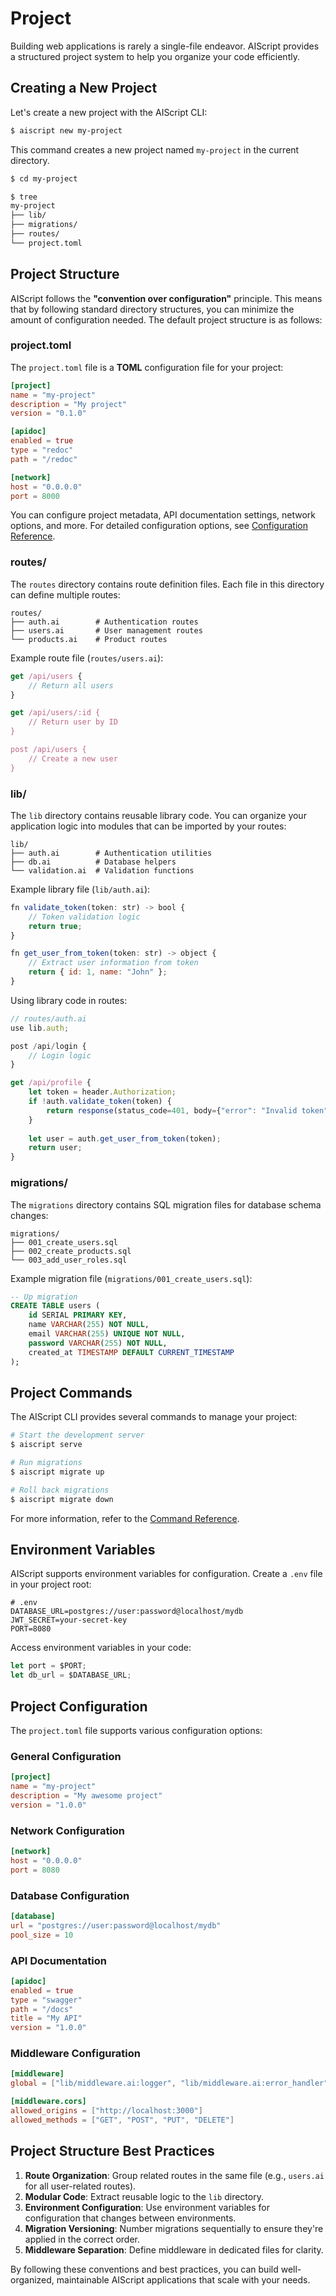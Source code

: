 # Project

Building web applications is rarely a single-file endeavor. AIScript provides a structured project system to help you organize your code efficiently.

## Creating a New Project

Let's create a new project with the AIScript CLI:

```bash
$ aiscript new my-project
```

This command creates a new project named `my-project` in the current directory.

```bash
$ cd my-project

$ tree
my-project
├── lib/
├── migrations/
├── routes/
└── project.toml
```

## Project Structure

AIScript follows the **"convention over configuration"** principle. This means that by following standard directory structures, you can minimize the amount of configuration needed. The default project structure is as follows:

### project.toml

The `project.toml` file is a **TOML** configuration file for your project:

```toml
[project]
name = "my-project"
description = "My project"
version = "0.1.0"

[apidoc]
enabled = true
type = "redoc"
path = "/redoc"

[network]
host = "0.0.0.0"
port = 8000
```

You can configure project metadata, API documentation settings, network options, and more. For detailed configuration options, see [Configuration Reference](/reference/configuration/general).

### routes/

The `routes` directory contains route definition files. Each file in this directory can define multiple routes:

```
routes/
├── auth.ai        # Authentication routes
├── users.ai       # User management routes
└── products.ai    # Product routes
```

Example route file (`routes/users.ai`):

```js
get /api/users {
    // Return all users
}

get /api/users/:id {
    // Return user by ID
}

post /api/users {
    // Create a new user
}
```

### lib/

The `lib` directory contains reusable library code. You can organize your application logic into modules that can be imported by your routes:

```
lib/
├── auth.ai        # Authentication utilities
├── db.ai          # Database helpers
└── validation.ai  # Validation functions
```

Example library file (`lib/auth.ai`):

```js
fn validate_token(token: str) -> bool {
    // Token validation logic
    return true;
}

fn get_user_from_token(token: str) -> object {
    // Extract user information from token
    return { id: 1, name: "John" };
}
```

Using library code in routes:

```js
// routes/auth.ai
use lib.auth;

post /api/login {
    // Login logic
}

get /api/profile {
    let token = header.Authorization;
    if !auth.validate_token(token) {
        return response(status_code=401, body={"error": "Invalid token"});
    }
    
    let user = auth.get_user_from_token(token);
    return user;
}
```

### migrations/

The `migrations` directory contains SQL migration files for database schema changes:

```
migrations/
├── 001_create_users.sql
├── 002_create_products.sql
└── 003_add_user_roles.sql
```

Example migration file (`migrations/001_create_users.sql`):

```sql
-- Up migration
CREATE TABLE users (
    id SERIAL PRIMARY KEY,
    name VARCHAR(255) NOT NULL,
    email VARCHAR(255) UNIQUE NOT NULL,
    password VARCHAR(255) NOT NULL,
    created_at TIMESTAMP DEFAULT CURRENT_TIMESTAMP
);
```

## Project Commands

The AIScript CLI provides several commands to manage your project:

```bash
# Start the development server
$ aiscript serve

# Run migrations
$ aiscript migrate up

# Roll back migrations
$ aiscript migrate down

```

For more information, refer to the [Command Reference](/reference/cli).

## Environment Variables

AIScript supports environment variables for configuration. Create a `.env` file in your project root:

```
# .env
DATABASE_URL=postgres://user:password@localhost/mydb
JWT_SECRET=your-secret-key
PORT=8080
```

Access environment variables in your code:

```js
let port = $PORT;
let db_url = $DATABASE_URL;
```

## Project Configuration

The `project.toml` file supports various configuration options:

### General Configuration

```toml
[project]
name = "my-project"
description = "My awesome project"
version = "1.0.0"
```

### Network Configuration

```toml
[network]
host = "0.0.0.0"
port = 8080
```

### Database Configuration

```toml
[database]
url = "postgres://user:password@localhost/mydb"
pool_size = 10
```

### API Documentation

```toml
[apidoc]
enabled = true
type = "swagger"
path = "/docs"
title = "My API"
version = "1.0.0"
```

### Middleware Configuration

```toml
[middleware]
global = ["lib/middleware.ai:logger", "lib/middleware.ai:error_handler"]

[middleware.cors]
allowed_origins = ["http://localhost:3000"]
allowed_methods = ["GET", "POST", "PUT", "DELETE"]
```

## Project Structure Best Practices

1. **Route Organization**: Group related routes in the same file (e.g., `users.ai` for all user-related routes).
2. **Modular Code**: Extract reusable logic to the `lib` directory.
3. **Environment Configuration**: Use environment variables for configuration that changes between environments.
4. **Migration Versioning**: Number migrations sequentially to ensure they're applied in the correct order.
5. **Middleware Separation**: Define middleware in dedicated files for clarity.

By following these conventions and best practices, you can build well-organized, maintainable AIScript applications that scale with your needs.